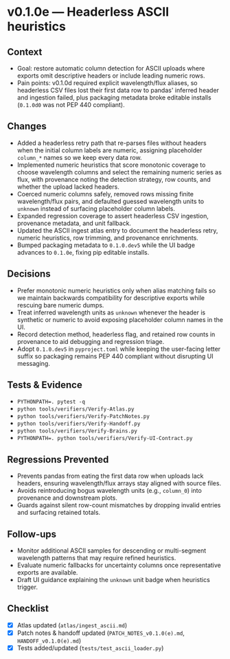 # v0.1.0e — Headerless ASCII heuristics

## Context
- Goal: restore automatic column detection for ASCII uploads where exports omit descriptive headers or
  include leading numeric rows.
- Pain points: v0.1.0d required explicit wavelength/flux aliases, so headerless CSV files lost their first
  data row to pandas' inferred header and ingestion failed, plus packaging metadata broke editable
  installs (`0.1.0d0` was not PEP 440 compliant).

## Changes
- Added a headerless retry path that re-parses files without headers when the initial column labels are
  numeric, assigning placeholder `column_*` names so we keep every data row.
- Implemented numeric heuristics that score monotonic coverage to choose wavelength columns and select the
  remaining numeric series as flux, with provenance noting the detection strategy, row counts, and whether
  the upload lacked headers.
- Coerced numeric columns safely, removed rows missing finite wavelength/flux pairs, and defaulted guessed
  wavelength units to `unknown` instead of surfacing placeholder column labels.
- Expanded regression coverage to assert headerless CSV ingestion, provenance metadata, and unit fallback.
- Updated the ASCII ingest atlas entry to document the headerless retry, numeric heuristics, row trimming,
  and provenance enrichments.
- Bumped packaging metadata to `0.1.0.dev5` while the UI badge advances to `0.1.0e`, fixing pip editable
  installs.

## Decisions
- Prefer monotonic numeric heuristics only when alias matching fails so we maintain backwards
  compatibility for descriptive exports while rescuing bare numeric dumps.
- Treat inferred wavelength units as `unknown` whenever the header is synthetic or numeric to avoid
  exposing placeholder column names in the UI.
- Record detection method, headerless flag, and retained row counts in provenance to aid debugging and
  regression triage.
- Adopt `0.1.0.dev5` in `pyproject.toml` while keeping the user-facing letter suffix so packaging remains
  PEP 440 compliant without disrupting UI messaging.

## Tests & Evidence
- `PYTHONPATH=. pytest -q`
- `python tools/verifiers/Verify-Atlas.py`
- `python tools/verifiers/Verify-PatchNotes.py`
- `python tools/verifiers/Verify-Handoff.py`
- `python tools/verifiers/Verify-Brains.py`
- `PYTHONPATH=. python tools/verifiers/Verify-UI-Contract.py`

## Regressions Prevented
- Prevents pandas from eating the first data row when uploads lack headers, ensuring wavelength/flux
  arrays stay aligned with source files.
- Avoids reintroducing bogus wavelength units (e.g., `column_0`) into provenance and downstream plots.
- Guards against silent row-count mismatches by dropping invalid entries and surfacing retained totals.

## Follow-ups
- Monitor additional ASCII samples for descending or multi-segment wavelength patterns that may require
  refined heuristics.
- Evaluate numeric fallbacks for uncertainty columns once representative exports are available.
- Draft UI guidance explaining the `unknown` unit badge when heuristics trigger.

## Checklist
- [x] Atlas updated (`atlas/ingest_ascii.md`)
- [x] Patch notes & handoff updated (`PATCH_NOTES_v0.1.0(e).md`, `HANDOFF_v0.1.0(e).md`)
- [x] Tests added/updated (`tests/test_ascii_loader.py`)
